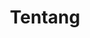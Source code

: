 ---
title: "Tentang"
type: "homepage"
featured_image: "/images/oniharnantyo-profile.jpg"
intro: >-
  Hai! Saya Oni Harnantyo, seorang **insinyur perangkat lunak** 💻 dengan pengalaman **6+ tahun** di sistem backend, deteksi penipuan, dan arsitektur cloud-native. Saat ini berbasis di **Jakarta, Indonesia** 🇮🇩, saya bekerja sebagai **Squad Lead** di **LinkAja**, mengkhususkan diri dalam memimpin tim AI/ML & Fraud, mendorong penghematan biaya, meningkatkan observabilitas, dan menskalakan layanan kritis. Saya tertarik membangun sistem yang andal dan skalabel yang menyelesaikan tantangan bisnis yang kompleks.

study: >-
  Saya lulus dengan **gelar Sarjana Teknik Informatika** dari **Universitas Teknologi Digital Indonesia** dengan nilai 3.91. Saya terus mengembangkan keahlian dalam Golang, Kubernetes, sistem terdistribusi, dan teknologi AI/ML.

passion_title: "Apa yang saya minati"
passion_text: >-
  Saya tertarik belajar dan menerapkan **teknologi backend canggih dan teknik AI/ML** untuk tantangan fintech dunia nyata. Di <a href=\"https://www.linkedin.com/in/oniharnantyo\" target=\"_blank\" rel=\"noopener noreferrer\"><strong>LinkAja</strong></a>, saya fokus pada memastikan kehandalan sistem sambil mengoptimalkan biaya dan meningkatkan sistem deteksi penipuan 🛡️. Tujuan saya adalah menciptakan **solusi backend inovatif** yang memiliki dampak nyata pada operasi bisnis dan keamanan.

mix: >-
  Dengan pengalaman luas di bidang **engineering backend** ⚙️, saya membawa **perspektif praktis** dalam menghadapi tantangan teknis. Saya telah menjadi bagian dari tim dalam mengembangkan dari **sistem loyalitas hingga layanan Fraud dan AI/ML**, selalu fokus pada **kehandalan sistem**, **optimalisasi biaya**, dan **standar kode berkualitas tinggi** ⚡. Pengalaman saya dan komitmen terhadap **pembelajaran berkelanjutan** mendorong saya untuk memberikan nilai di berbagai proyek fintech.

quickfacts:
  - icon: "briefcase"
    title: "Peran Saat Ini"
    value: "🤖 Squad Lead di <a href=\"https://www.linkedin.com/in/oniharnantyo\" target=\"_blank\" rel=\"noopener noreferrer\"><strong>LinkAja</strong></a>"
  - icon: "graduation-cap"
    title: "Pendidikan"
    value: "📚 <a href=\"https://www.utdi.ac.id\" target=\"_blank\" rel=\"noopener noreferrer\">Universitas Teknologi Digital Indonesia</a>, **Sarjana Teknik Informatika** - Nilai: 3.91"
  - icon: "award"
    title: "Pencapaian"
    value: "🏆 Memimpin inisiatif yang mengurangi biaya infrastruktur hingga ~90% dan memperluas cakupan monitoring hingga 100% 🎓"
  - icon: "language"
    title: "Bahasa"
    value: |
      - 🇮🇩 Bahasa Indonesia (Asli)
      - 🇬🇧 English (Profesional Bekerja)
---